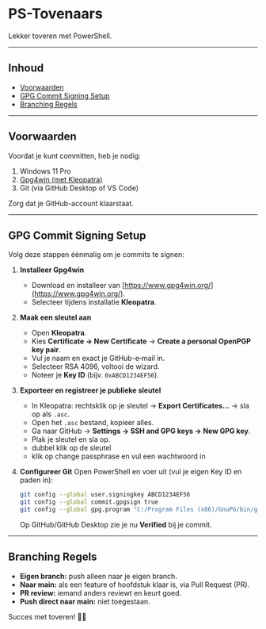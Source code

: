 # PS-Tovenaars

Lekker toveren met PowerShell.

---

## Inhoud

* [Voorwaarden](#voorwaarden)
* [GPG Commit Signing Setup](#gpg-commit-signing-setup)
* [Branching Regels](#branching-regels)

---

## Voorwaarden

Voordat je kunt committen, heb je nodig:

1. Windows 11 Pro
2. [Gpg4win (met Kleopatra)](https://www.gpg4win.org/)
3. Git (via GitHub Desktop of VS Code)

Zorg dat je GitHub-account klaarstaat.

---

## GPG Commit Signing Setup

Volg deze stappen éénmalig om je commits te signen:

1. **Installeer Gpg4win**

   * Download en installeer van [https://www.gpg4win.org/](https://www.gpg4win.org/).
   * Selecteer tijdens installatie **Kleopatra**.

2. **Maak een sleutel aan**

   * Open **Kleopatra**.
   * Kies **Certificate → New Certificate** → **Create a personal OpenPGP key pair**.
   * Vul je naam en exact je GitHub-e‑mail in.
   * Selecteer RSA 4096, voltooi de wizard.
   * Noteer je **Key ID** (bijv. `0xABCD1234EF56`).

3. **Exporteer en registreer je publieke sleutel**

   * In Kleopatra: rechtsklik op je sleutel → **Export Certificates…** → sla op als `.asc`.
   * Open het `.asc` bestand, kopieer alles.
   * Ga naar GitHub → **Settings → SSH and GPG keys → New GPG key**.
   * Plak je sleutel en sla op.
   * dubbel klik op de sleutel
   * klik op change passphrase en vul een wachtwoord in

4. **Configureer Git**
   Open PowerShell en voer uit (vul je eigen Key ID en paden in):

   ```bash
   git config --global user.signingkey ABCD1234EF56
   git config --global commit.gpgsign true
   git config --global gpg.program "C:/Program Files (x86)/GnuPG/bin/gpg.exe"
   ```
   Op GitHub/GitHub Desktop zie je nu **Verified** bij je commit.

---

## Branching Regels

* **Eigen branch:** push alleen naar je eigen branch.
* **Naar main:** als een feature of hoofdstuk klaar is, via Pull Request (PR).
* **PR review:** iemand anders reviewt en keurt goed.
* **Push direct naar main:** niet toegestaan.

Succes met toveren! 🎩✨

